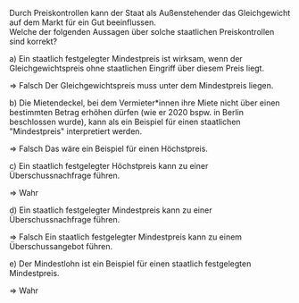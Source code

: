Durch Preiskontrollen kann der Staat als Außenstehender das Gleichgewicht auf dem Markt für ein Gut beeinflussen.  
Welche der folgenden Aussagen über solche staatlichen Preiskontrollen sind korrekt?  

a) 
Ein staatlich festgelegter Mindestpreis ist wirksam, wenn der Gleichgewichtspreis ohne staatlichen Eingriff über diesem Preis liegt.  

$\Rightarrow$ Falsch
Der Gleichgewichtspreis muss unter dem Mindestpreis liegen. 

b) 
Die Mietendeckel, bei dem Vermieter\*innen ihre Miete nicht über einen bestimmten Betrag erhöhen dürfen (wie er 2020 bspw. in Berlin beschlossen wurde), kann als ein Beispiel für einen staatlichen "Mindestpreis" interpretiert werden.

$\Rightarrow$ Falsch
Das wäre ein Beispiel für einen Höchstpreis.

c) 
Ein staatlich festgelegter Höchstpreis kann zu einer Überschussnachfrage führen.  

$\Rightarrow$ Wahr

d) 
Ein staatlich festgelegter Mindestpreis kann zu einer Überschussnachfrage führen.  

$\Rightarrow$ Falsch
Ein staatlich festgelegter Mindestpreis kann zu einem Überschussangebot führen.

e) 
Der Mindestlohn ist ein Beispiel für einen staatlich festgelegten Mindestpreis.

$\Rightarrow$ Wahr